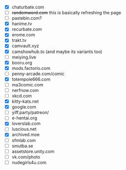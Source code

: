 - [x] chaturbate.com
- [ ] ~~randomword.com~~ this is basically refreshing the page
- [ ] pastebin.com?
- [x] hanime.tv
- [x] recurbate.com
- [x] erome.com
- [x] trakt.tv
- [x] camvault.xyz
- [x] camshowhub.to (and maybe its variants too)
- [ ] meiying.live
- [x] booru.org
- [x] mods.factorio.com
- [ ] penny-arcade.com/comic
- [x] totempole666.com
- [ ] ma3comic.com
- [ ] nerfnow.com
- [ ] xkcd.com
- [x] kitty-kats.net
- [x] google.com
- [ ] yiff.party/patreon/
- [ ] e-hentai.org
- [x] loverslab.com
- [ ] luscious.net
- [x] archived.moe
- [ ] sfmlab.com
- [ ] smutba.se
- [ ] assetstore.unity.com
- [ ] vk.com/photo
- [ ] nudegirls4u.com
